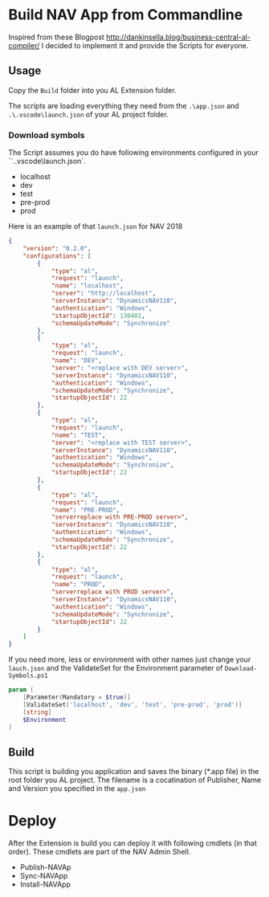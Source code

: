 # Build NAV App from Commandline

Inspired from these Blogpost http://dankinsella.blog/business-central-al-compiler/ I decided to implement it and provide the Scripts for everyone.

## Usage

Copy the `Build` folder into you AL Extension folder. 

The scripts are loading everything they need from the `.\app.json` and `.\.vscode\launch.json` of your AL project folder.

### Download symbols

The Script assumes you do have following environments configured in your ``.\.vscode\launch.json`.

* localhost
* dev
* test
* pre-prod
* prod

Here is an example of that `launch.json` for NAV 2018

```json
{
	"version": "0.2.0",
	"configurations": [
		{
			"type": "al",
			"request": "launch",
			"name": "localhost",
			"server": "http://localhost",
			"serverInstance": "DynamicsNAV110",
			"authentication": "Windows",
			"startupObjectId": 130401,
			"schemaUpdateMode": "Synchronize"
		},
		{
			"type": "al",
			"request": "launch",
			"name": "DEV",
			"server": "<replace with DEV server>",
			"serverInstance": "DynamicsNAV110",
			"authentication": "Windows",
			"schemaUpdateMode": "Synchronize",
			"startupObjectId": 22
		},
		{
			"type": "al",
			"request": "launch",
			"name": "TEST",
			"server": "<replace with TEST server>",
			"serverInstance": "DynamicsNAV110",
			"authentication": "Windows",
			"schemaUpdateMode": "Synchronize",
			"startupObjectId": 22
		},
		{
			"type": "al",
			"request": "launch",
			"name": "PRE-PROD",
			"serverreplace with PRE-PROD server>",
			"serverInstance": "DynamicsNAV110",
			"authentication": "Windows",
			"schemaUpdateMode": "Synchronize",
			"startupObjectId": 22
		},
		{
			"type": "al",
			"request": "launch",
			"name": "PROD",
			"serverreplace with PROD server>",
			"serverInstance": "DynamicsNAV110",
			"authentication": "Windows",
			"schemaUpdateMode": "Synchronize",
			"startupObjectId": 22
		}
	]
}
```

If you need more, less or environment with other names just change your `lauch.json` and the ValidateSet for the Environment parameter of `Download-Symbols.ps1`

```powershell
param (
    [Parameter(Mandatory = $true)]
    [ValidateSet('localhost', 'dev', 'test', 'pre-prod', 'prod')]
    [string]
    $Environment
)
```

## Build

This script is building you application and saves the binary (*.app file) in the root folder you AL project. The filename is a cocatination of Publisher, Name and Version you specified in the `app.json`


# Deploy

After the Extension is build you can deploy it with following cmdlets (in that order). These cmdlets are part of the NAV Admin Shell.

* Publish-NAVAp
* Sync-NAVApp
* Install-NAVApp